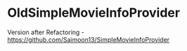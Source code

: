 # OldSimpleMovieInfoProvider
Version after Refactoring - https://github.com/Saimoon13/SimpleMovieInfoProvider

